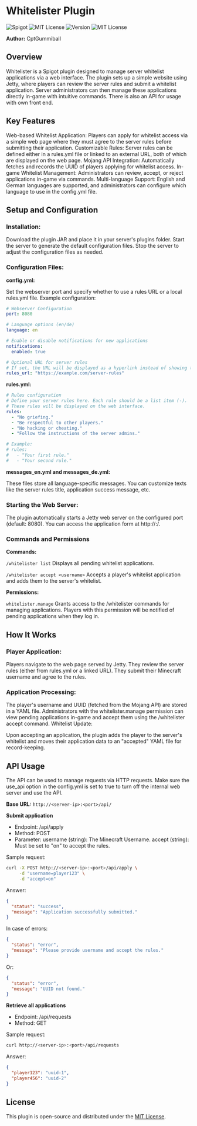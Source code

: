 # Whitelister Plugin
![Spigot](https://img.shields.io/badge/Spigot-1.20.x-yellow.svg)
![MIT License](https://img.shields.io/badge/PaperMC-1.20.x-blue.svg)
![Version](https://img.shields.io/badge/Version-1.0.0-gray.svg)
![MIT License](https://img.shields.io/badge/License-MIT-green.svg)

**Author:** CptGummiball

## Overview
Whitelister is a Spigot plugin designed to manage server whitelist applications via a web interface. The plugin sets up a simple website using Jetty, where players can review the server rules and submit a whitelist application. Server administrators can then manage these applications directly in-game with intuitive commands. There is also an API for usage with own front end.

## Key Features
Web-based Whitelist Application: Players can apply for whitelist access via a simple web page where they must agree to the server rules before submitting their application.
Customizable Rules: Server rules can be defined either in a rules.yml file or linked to an external URL, both of which are displayed on the web page.
Mojang API Integration: Automatically fetches and records the UUID of players applying for whitelist access.
In-game Whitelist Management: Administrators can review, accept, or reject applications in-game via commands.
Multi-language Support: English and German languages are supported, and administrators can configure which language to use in the config.yml file.

## Setup and Configuration
### Installation:

Download the plugin JAR and place it in your server's plugins folder.
Start the server to generate the default configuration files.
Stop the server to adjust the configuration files as needed.

### Configuration Files:

**config.yml:**

Set the webserver port and specify whether to use a rules URL or a local rules.yml file.
Example configuration:
````yaml
# Webserver Configuration
port: 8080

# Language options (en/de)
language: en

# Enable or disable notifications for new applications
notifications:
  enabled: true

# Optional URL for server rules
# If set, the URL will be displayed as a hyperlink instead of showing the rules from rules.yml
rules_url: "https://example.com/server-rules"
````

**rules.yml:**

````yaml
# Rules configuration
# Define your server rules here. Each rule should be a list item (-).
# These rules will be displayed on the web interface.
rules:
  - "No griefing."
  - "Be respectful to other players."
  - "No hacking or cheating."
  - "Follow the instructions of the server admins."

# Example:
# rules:
#   - "Your first rule."
#   - "Your second rule."
````

**messages_en.yml and messages_de.yml:**

These files store all language-specific messages. You can customize texts like the server rules title, application success message, etc.

### Starting the Web Server:

The plugin automatically starts a Jetty web server on the configured port (default: 8080). You can access the application form at http://<your-server-ip>:<port>/.

### Commands and Permissions
**Commands:**

``/whitelister list``
Displays all pending whitelist applications.

``/whitelister accept <username>``
Accepts a player's whitelist application and adds them to the server's whitelist.

**Permissions:**

``whitelister.manage``
Grants access to the /whitelister commands for managing applications. Players with this permission will be notified of pending applications when they log in.

## How It Works

### Player Application:

Players navigate to the web page served by Jetty.
They review the server rules (either from rules.yml or a linked URL).
They submit their Minecraft username and agree to the rules.

### Application Processing:

The player's username and UUID (fetched from the Mojang API) are stored in a YAML file.
Administrators with the whitelister.manage permission can view pending applications in-game and accept them using the /whitelister accept command.
Whitelist Update:

Upon accepting an application, the plugin adds the player to the server's whitelist and moves their application data to an "accepted" YAML file for record-keeping.

## API Usage
The API can be used to manage requests via HTTP requests. Make sure the use_api option in the config.yml is set to true to turn off the internal web server and use the API.

**Base URL:** ``http://<server-ip>:<port>/api/``

**Submit application**
- Endpoint: /api/apply
- Method: POST
- Parameter:
username (string): The Minecraft Username.
accept (string): Must be set to "on" to accept the rules.

Sample request:
````bash
curl -X POST http://<server-ip>:<port>/api/apply \
     -d "username=player123" \
     -d "accept=on"
````
Answer:
````json
{
  "status": "success",
  "message": "Application successfully submitted."
}
````
In case of errors:

````json
{
  "status": "error",
  "message": "Please provide username and accept the rules."
}
````
Or:
````json
{
  "status": "error",
  "message": "UUID not found."
}
````

**Retrieve all applications**
- Endpoint: /api/requests
- Method: GET

Sample request:

````bash
curl http://<server-ip>:<port>/api/requests
````
Answer:
````json
{
  "player123": "uuid-1",
  "player456": "uuid-2"
}
````

## License
This plugin is open-source and distributed under the [MIT License](LICENSE).
